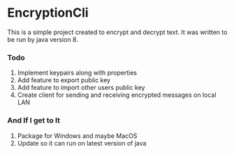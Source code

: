 # EncryptionCli

This is a simple project created to encrypt and decrypt text. It was written to be run by java version 8.

### Todo

1. Implement keypairs along with properties
2. Add feature to export public key
3. Add feature to import other users public key
4. Create client for sending and receiving encrypted messages on local LAN 


### And If I get to It
1. Package for Windows and maybe MacOS
2. Update so it can run on latest version of java